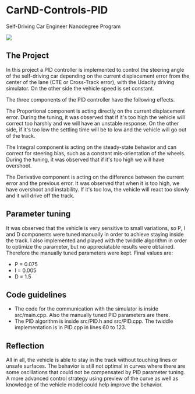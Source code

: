 # CarND-Controls-PID
Self-Driving Car Engineer Nanodegree Program

![](record.gif)

The Project
---

In this project a PID controller is implemented to control the steering angle of the self-driving car depending on the current displacement error from the center of the lane (CTE or Cross-Track error), with the Udacity driving simulator.
On the other side the vehicle speed is set constant.

The three components of the PID controller have the following effects.

The Proportional component is acting directly on the current displacement error.
During the tuning, it was observed that if it's too high the vehicle will correct too harshly and we will have an unstable response. On the other side, if it's too low the settling time will be to low and the vehicle will go out of the track.

The Integral component is acting on the steady-state behavior and can correct for steering bias, such as a constant mis-orientation of the wheels. During the tuning, it was observed that if it's too high we will have overshoot.

The Derivative component is acting on the difference between the current error and the previous error. It was observed that when it is too high, we have overshoot and instability. If it's too low, the vehicle will react too slowly and it will drive off the track.

Parameter tuning
---

It was observed that the vehicle is very sensitive to small variations, so P, I and D components were tuned manually in order to achieve staying inside the track.
I also implemented and played with the twiddle algorithm in order to optimize the parameter, but no appreciatable results were obtained. Therefore the manually tuned parameters were kept.
Final values are:
* P = 0.075
* I = 0.005
* D = 1.5

Code guidelines
---

* The code for the communication with the simulator is inside src/main.cpp. Also the manually tuned PID parameters are there.
* The PID algorithm is inside src/PID.h and src/PID.cpp. The twiddle implementation is in PID.cpp in lines 60 to 123.

Reflection
---

All in all, the vehicle is able to stay in the track without touching lines or unsafe surfaces. The behavior is still not optimal in curves where there are some oscillations that could not be compensated by PID parameter tuning. A more advanced control strategy using preview of the curve as well as knowledge of the vehicle model could help improve the behavior.
